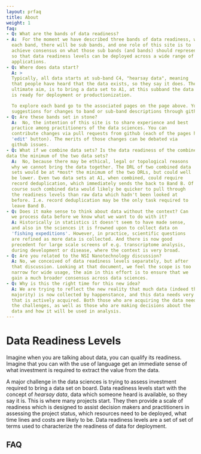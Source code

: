 ```yaml
---
layout: prfaq
title: About
weight: 1
faq:
- Q: What are the bands of data readiness?
- A:  For the moment we have described three bands of data readiness, within
  each band, there will be sub bands, and one role of this site is to
  achieve consensus on what those sub bands (and bands) should represent
  so that data readiness levels can be deployed across a wide range of
  applications.
- Q: Where does data start?
  A: >
  Typically, all data starts at sub-band C4, "hearsay data", meaning
  that people have heard that the data exists, so they say it does. The
  ultimate aim, is to bring a data set to A1, at this subband the data
  is ready for deployment or productionization. 

  To explore each band go to the associated pages on the page above. You can make
  suggestions for changes to band or sub-band descriptions through github pull requests. 
- Q: Are these bands set in stone?
  A:  No, the intention of this site is to share experience and best
  practice among practitioners of the data sciences. You can
  contribute changes via pull requests from github (each of the pages has an
  'edit' button). The merits of those changes can be debated via
  github issues. 
- Q: What if we combine data sets? Is the data readiness of the combined
data the minimum of the two data sets?
  A:  No, because there may be ethical, legal or topological reasons
  why we cannot bring the data together. The DRL of two combined data
  sets would be at *most* the minimum of the two DRLs, but could well
  be lower. Even two data sets at A1, when combined, could require
  record deduplication, which immediately sends the back to Band B. Of
  course such combined data would likely be quicker to pull through
  the readiness levels than raw data which hadn't been looked at
  before. I.e. record deduplication may be the only task required to
  leave Band B. 
- Q: Does it make sense to think about data without the context? Can
  we process data before we know what we want to do with it?
  A: Historically in statistics it doesn't seem to have made sense,
  and also in the sciences it is frowned upon to collect data on
  'fishing expeditions'. However, in practice, scientific questions
  are refined as more data is collected. And there is now good
  precedent for large scale screens of e.g. transcriptome analysis,
  during development or disease, where the context is very broad.
- Q: Are you related to the NSI Nanotechnology discussion?
  A: No, we conceived of data readiness levels separately, but after
  that discussion. Looking at that document, we feel the scope is too
  narrow for wide usage, the aim in this effort is to ensure that we
  gain a much broader consensus across data sciences.
- Q: Why is this the right time for this new idea?
  A: We are trying to reflect the new reality that much data (indeed the
  majority) is now collected by happenstance, and this data needs very different treatment from data
  that is actively acquired. Both those who are acquiring the data need to be cognisant of
  the challenges, as well as those who are making decisions about the
  data and how it will be used in analysis. 
---
```


# Data Readiness Levels

Imagine when you are talking about data, you can qualify its
readiness. Imagine that you can with the use of language get an
immediate sense of what investment is required to extract the value
from the data.

A major challenge in the data sciences is trying to assess investment
required to bring a data set on board. Data readiness levels start
with the concept of *hearsay data*, data which someone heard is
available, so they say it is. This is where many projects start. They
then provide a scale of readiness which is designed to assist decision
makers and practitioners in assessing the project status, which
resources need to be deployed, what time lines and costs are likely to
be. Data readiness levels are a set of set of terms used to characterize the
readiness of data for deployment.


## FAQ

